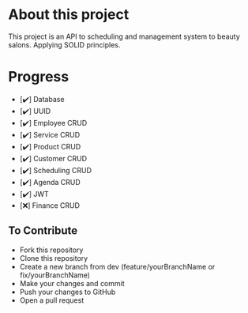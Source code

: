 # About this project

This project is an API to scheduling and management system to beauty salons. Applying SOLID principles. 

# Progress

- [:heavy_check_mark:] Database
- [:heavy_check_mark:] UUID
- [:heavy_check_mark:] Employee CRUD
- [:heavy_check_mark:] Service CRUD
- [:heavy_check_mark:] Product CRUD
- [:heavy_check_mark:] Customer CRUD
- [:heavy_check_mark:] Scheduling CRUD
- [:heavy_check_mark:] Agenda CRUD
- [:heavy_check_mark:] JWT
- [:x:] Finance CRUD


## To Contribute
* Fork this repository
* Clone this repository
* Create a new branch from dev (feature/yourBranchName or fix/yourBranchName)
* Make your changes and commit
* Push your changes to GitHub
* Open a pull request
